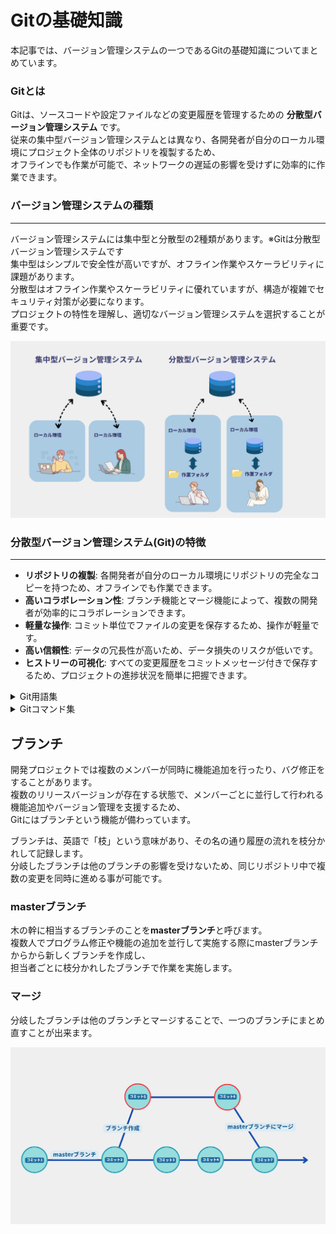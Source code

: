 # Gitの基礎知識
本記事では、バージョン管理システムの一つであるGitの基礎知識についてまとめています。


### Gitとは
Gitは、ソースコードや設定ファイルなどの変更履歴を管理するための **分散型バージョン管理システム** です。  
従来の集中型バージョン管理システムとは異なり、各開発者が自分のローカル環境にプロジェクト全体のリポジトリを複製するため、  
オフラインでも作業が可能で、ネットワークの遅延の影響を受けずに効率的に作業できます。

### バージョン管理システムの種類
***
バージョン管理システムには集中型と分散型の2種類があります。※Gitは分散型バージョン管理システムです  
集中型はシンプルで安全性が高いですが、オフライン作業やスケーラビリティに課題があります。  
分散型はオフライン作業やスケーラビリティに優れていますが、構造が複雑でセキュリティ対策が必要になります。  
プロジェクトの特性を理解し、適切なバージョン管理システムを選択することが重要です。

![alt text](./image/git1.png)

### 分散型バージョン管理システム(Git)の特徴
***
- **リポジトリの複製**: 各開発者が自分のローカル環境にリポジトリの完全なコピーを持つため、オフラインでも作業できます。
- **高いコラボレーション性**: ブランチ機能とマージ機能によって、複数の開発者が効率的にコラボレーションできます。
- **軽量な操作**: コミット単位でファイルの変更を保存するため、操作が軽量です。
- **高い信頼性**: データの冗長性が高いため、データ損失のリスクが低いです。
- **ヒストリーの可視化**: すべての変更履歴をコミットメッセージ付きで保存するため、プロジェクトの進捗状況を簡単に把握できます。


<details>
    <summary>Git用語集</summary>
    <div>
#### 【作業ディレクトリ】
  Gitの管理対象としている変更中のコードや画像などを配置している場所です。

#### 【インデックス】  
インデックスとは、リポジトリにコミットする準備をするための場所のことで、ここに配置したものだけがリポジトリに反映できます。  
**※ステージングとも呼ばれます。**  
作業ディレクトリで行った編集をすべてリポジトリに反映させるのではなく、作業単位でリポジトリに反映させたい場合に役立ちます。

#### 【コミット】
コミットは、Gitでバージョン管理を行う際に、ローカルリポジトリに変更を記録する操作です

#### 【リポジトリ】
変更履歴が管理される場所です。  
リポジトリにはローカルリポジトリとリモートリポジトリという、2つの重要な概念が存在します。


- **ローカルリポジトリ**  
  ユーザーがローカルマシン上で作業するために利用するリポジトリです。  
  基本的にそのユーザーはこの領域にて変更履歴を管理しつつ作業を行います。

- **リモートリポジトリ**  
  ネットワーク上に存在する複数の利用者で共有するリポジトリの事で、  
  ローカルリポジトリの変更をリモートリポジトリへ反映して共有管理します。

![alt text](./image/git2.png)
    </div>
</details>

<details>
    <summary>Gitコマンド集</summary>
    <div>
## Gitの移行系操作コマンド
Gitで使われる代表的な移行系操作コマンドについて紹介します。  
最低限以下のコマンドは覚えておきましょう。

#### clone  
***
リモートリポジトリをローカル環境に丸々コピーします。初回操作に使われます。

▼masterブランチのクローン  
``` 
git clone <リモートリポジトリURL>
```

▼特定のブランチをクローン
``` 
git clone -b <ブランチ名> <リモートリポジトリURL>
```


#### pull
***
ローカルリポジトリにリモートリポジトリの変更を反映します。
``` 
git pull
```

#### add
***
作業ディレクトリで変更したファイルをインデックスに追加します。
```
git add <ファイル名>
```

#### commit
***
ローカルリポジトリに変更内容を反映します。これを「コミット」と言います。
オプションの-m 'message'はコミットメッセージを作成しています。
```
git commit -m 'message'
```

#### push
***
ローカルリポジトリからリモートリポジトリに反映します。
```
git push <リモートリポジトリ名> <ローカルブランチ名>
```
    </div>
</details>

## ブランチ
開発プロジェクトでは複数のメンバーが同時に機能追加を行ったり、バグ修正をすることがあります。  
複数のリリースバージョンが存在する状態で、メンバーごとに並行して行われる機能追加やバージョン管理を支援するため、  
Gitにはブランチという機能が備わっています。

ブランチは、英語で「枝」という意味があり、その名の通り履歴の流れを枝分かれして記録します。  
分岐したブランチは他のブランチの影響を受けないため、同じリポジトリ中で複数の変更を同時に進める事が可能です。

### masterブランチ  
木の幹に相当するブランチのことを**masterブランチ**と呼びます。  
複数人でプログラム修正や機能の追加を並行して実施する際にmasterブランチからから新しくブランチを作成し、  
担当者ごとに枝分かれしたブランチで作業を実施します。
 
### マージ  
分岐したブランチは他のブランチとマージすることで、一つのブランチにまとめ直すことが出来ます。

![alt text](./image/git3.png)